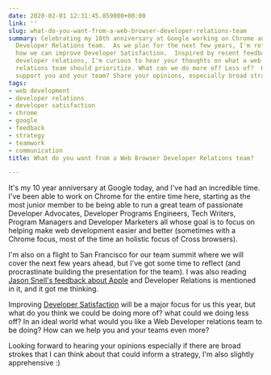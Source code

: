```yaml
---
date: 2020-02-01 12:31:45.859000+00:00
link: ''
slug: what-do-you-want-from-a-web-browser-developer-relations-team
summary: Celebrating my 10th anniversary at Google working on Chrome and leading a
  Developer Relations team.  As we plan for the next few years, I'm reflecting on
  how we can improve Developer Satisfaction.  Inspired by recent feedback on Apple's
  developer relations, I'm curious to hear your thoughts on what a web browser developer
  relations team should prioritize. What can we do more of? Less of?  How can we best
  support you and your team? Share your opinions, especially broad strategic ideas.
tags:
- web development
- developer relations
- developer satisfaction
- chrome
- google
- feedback
- strategy
- teamwork
- communication
title: What do you want from a Web Browser Developer Relations team?

---
```


It's my 10 year anniversary at Google today, and I've had an incredible time. I've been able to work on Chrome for the entire time here, starting as the most junior member to be being able to run a great team of passionate Developer Advocates, Developer Programs Engineers, Tech Writers, Program Managers and Developer Marketers all whose goal is to focus on helping make web development easier and better (sometimes with a Chrome focus, most of the time an holistic focus of Cross browsers).

I'm also on a flight to San Francisco for our team summit where we will cover the next few years ahead, but I've got some time to reflect (and procrastinate building the presentation for the team). I was also reading [Jason Snell's feedback about Apple](https://sixcolors.com/post/2020/01/apple-in-2019-the-six-colors-report-card/) and Developer Relations is mentioned in it, and it got me thinking.

Improving [Developer Satisfaction](/thinking-about-developer-satisfaction-and-web-developers/) will be a major focus for us this year, but what do you think we could be doing more of? what could we doing less off? In an ideal world what would you like a Web Developer relations team to be doing? How can we help you and your teams even more?

Looking forward to hearing your opinions especially if there are broad strokes that I can think about that could inform a strategy, I'm also slightly apprehensive :)


